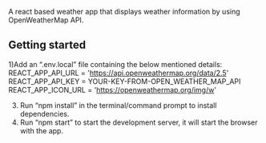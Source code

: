 A react based weather app that displays weather information by using OpenWeatherMap API.

## Getting started

1)Add an “.env.local” file containing the below mentioned details:
	REACT_APP_API_URL = 'https://api.openweathermap.org/data/2.5'
	REACT_APP_API_KEY = YOUR-KEY-FROM-OPEN_WEATHER_MAP_API
	REACT_APP_ICON_URL = 'https://openweathermap.org/img/w'
	
3)	Run “npm install” in the terminal/command prompt to install dependencies.
4)	Run “npm start” to start the development server, it will start the browser with the app.
